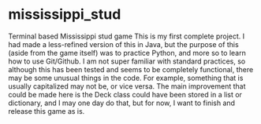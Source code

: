# mississippi_stud
Terminal based Mississippi stud game
This is my first complete project. I had made a less-refined version of this in Java, but the purpose of this (aside from the game itself) was to practice Python, and more so to learn how to use Git/Github.
I am not super familiar with standard practices, so although this has been tested and seems to be completely functional, there may be some unusual things in the code.
For example, something that is usually capitalized may not be, or vice versa.
The main improvement that could be made here is the Deck class could have been stored in a list or dictionary, and I may one day do that, but for now, I want to finish and release this game as is.
